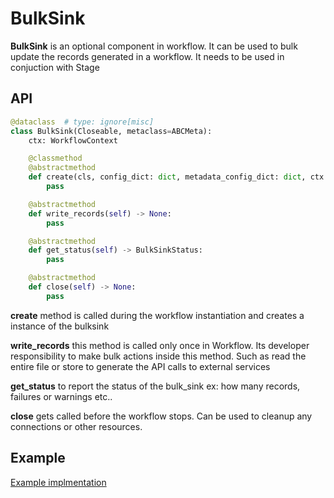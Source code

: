 # BulkSink

**BulkSink** is an optional component in workflow. It can be used to bulk update the records generated in a workflow. It needs to be used in conjuction with Stage

## API

```python
@dataclass  # type: ignore[misc]
class BulkSink(Closeable, metaclass=ABCMeta):
    ctx: WorkflowContext

    @classmethod
    @abstractmethod
    def create(cls, config_dict: dict, metadata_config_dict: dict, ctx: WorkflowContext) -> "BulkSink":
        pass

    @abstractmethod
    def write_records(self) -> None:
        pass

    @abstractmethod
    def get_status(self) -> BulkSinkStatus:
        pass

    @abstractmethod
    def close(self) -> None:
        pass
```

**create** method is called during the workflow instantiation and creates a instance of the bulksink

**write\_records** this method is called only once in Workflow. Its developer responsibility to make bulk actions inside this method. Such as read the entire file or store to generate the API calls to external services

**get\_status** to report the status of the bulk\_sink ex: how many records, failures or warnings etc..

**close** gets called before the workflow stops. Can be used to cleanup any connections or other resources.

## Example

[Example implmentation](https://github.com/open-metadata/OpenMetadata/blob/main/ingestion/src/metadata/ingestion/bulksink/metadata_usage.py#L36)

